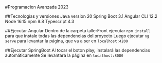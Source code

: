 #Programacion Avanzada 2023

##Tecnologías y versiones
Java version 20
Spring Boot 3.1
Angular CLI 12.2
Node 16.15
npm 8.8
Typescript 4.3


##Ejecutar Angular
Dentro de la carpeta tallerFront ejecutar ```npm install``` para que instale todas las dependencias del proyecto
Luego ejecutar ```ng serve``` para levantar la página, que va a ser en ```localhost:4200```

##Ejecutar SpringBoot
Al tocar el boton play, instalará las dependencias automáticamente
Se levantara la página en ```localhost:8080```

